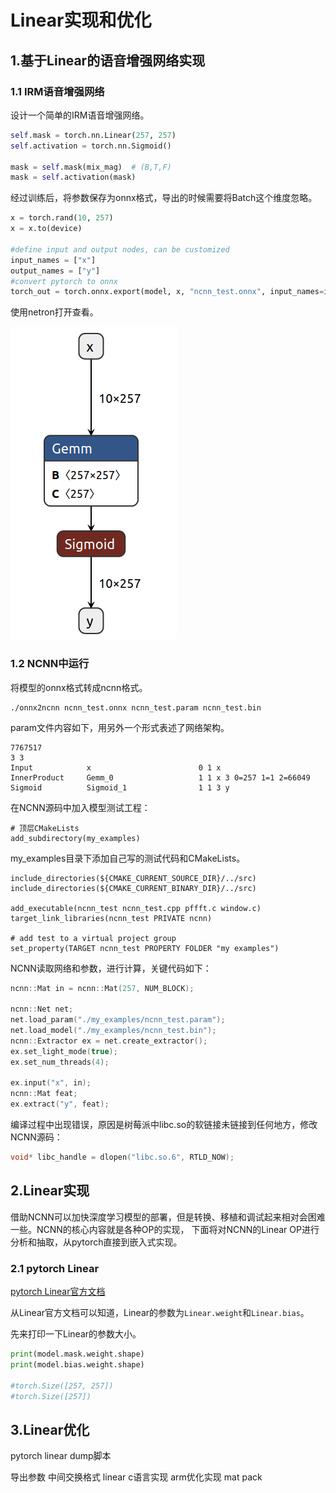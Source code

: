 # Linear实现和优化

## 1.基于Linear的语音增强网络实现

### 1.1 IRM语音增强网络

设计一个简单的IRM语音增强网络。

```python
self.mask = torch.nn.Linear(257, 257)
self.activation = torch.nn.Sigmoid()

mask = self.mask(mix_mag)  # (B,T,F)
mask = self.activation(mask)
```

经过训练后，将参数保存为onnx格式，导出的时候需要将Batch这个维度忽略。

```python
x = torch.rand(10, 257)
x = x.to(device)

#define input and output nodes, can be customized
input_names = ["x"]
output_names = ["y"]
#convert pytorch to onnx
torch_out = torch.onnx.export(model, x, "ncnn_test.onnx", input_names=input_names, output_names=output_names)
```

使用netron打开查看。

![](img/Linear实现与优化/model.png ':size=20%')

### 1.2 NCNN中运行

将模型的onnx格式转成ncnn格式。

```shell
./onnx2ncnn ncnn_test.onnx ncnn_test.param ncnn_test.bin
```

param文件内容如下，用另外一个形式表述了网络架构。

```shell
7767517
3 3
Input            x                        0 1 x
InnerProduct     Gemm_0                   1 1 x 3 0=257 1=1 2=66049
Sigmoid          Sigmoid_1                1 1 3 y
```

在NCNN源码中加入模型测试工程：

```shell
# 顶层CMakeLists
add_subdirectory(my_examples)
```

my_examples目录下添加自己写的测试代码和CMakeLists。

```shell
include_directories(${CMAKE_CURRENT_SOURCE_DIR}/../src)
include_directories(${CMAKE_CURRENT_BINARY_DIR}/../src)

add_executable(ncnn_test ncnn_test.cpp pffft.c window.c)
target_link_libraries(ncnn_test PRIVATE ncnn)

# add test to a virtual project group
set_property(TARGET ncnn_test PROPERTY FOLDER "my examples")
```

NCNN读取网络和参数，进行计算，关键代码如下：

```cpp
ncnn::Mat in = ncnn::Mat(257, NUM_BLOCK);

ncnn::Net net;
net.load_param("./my_examples/ncnn_test.param");
net.load_model("./my_examples/ncnn_test.bin");
ncnn::Extractor ex = net.create_extractor();
ex.set_light_mode(true);
ex.set_num_threads(4);

ex.input("x", in);
ncnn::Mat feat;
ex.extract("y", feat);
```

编译过程中出现错误，原因是树莓派中libc.so的软链接未链接到任何地方，修改NCNN源码：

```cpp
void* libc_handle = dlopen("libc.so.6", RTLD_NOW);
```

## 2.Linear实现

借助NCNN可以加快深度学习模型的部署，但是转换、移植和调试起来相对会困难一些。NCNN的核心内容就是各种OP的实现，
下面将对NCNN的Linear OP进行分析和抽取，从pytorch直接到嵌入式实现。

### 2.1 pytorch Linear

[pytorch Linear官方文档](https://pytorch.org/docs/stable/generated/torch.nn.Linear.html)

从Linear官方文档可以知道，Linear的参数为`Linear.weight`和`Linear.bias`。

先来打印一下Linear的参数大小。

```python
print(model.mask.weight.shape)
print(model.bias.weight.shape)

#torch.Size([257, 257])
#torch.Size([257])
```




## 3.Linear优化

pytorch linear dump脚本 

导出参数 中间交换格式
linear c语言实现 
arm优化实现 mat pack










